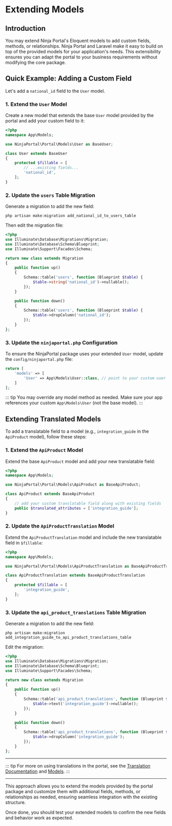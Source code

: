 # Extending Models

<!-- [[toc]] -->

## Introduction

You may extend Ninja Portal's Eloquent models to add custom fields, methods, or relationships. Ninja Portal and Laravel make it easy to build on top of the provided models for your application's needs. This extensibility ensures you can adapt the portal to your business requirements without modifying the core package.

## Quick Example: Adding a Custom Field

Let's add a `national_id` field to the `User` model.

### 1. Extend the `User` Model

Create a new model that extends the base `User` model provided by the portal and add your custom field to it:

```php
<?php
namespace App\Models;

use NinjaPortal\Portal\Models\User as BaseUser;

class User extends BaseUser
{
    protected $fillable = [
        // ...existing fields...
        'national_id',
    ];
}
````

### 2. Update the `users` Table Migration

Generate a migration to add the new field:

```shell
php artisan make:migration add_national_id_to_users_table
```

Then edit the migration file:

```php
<?php
use Illuminate\Database\Migrations\Migration;
use Illuminate\Database\Schema\Blueprint;
use Illuminate\Support\Facades\Schema;

return new class extends Migration
{
    public function up()
    {
        Schema::table('users', function (Blueprint $table) {
            $table->string('national_id')->nullable();
        });
    }

    public function down()
    {
        Schema::table('users', function (Blueprint $table) {
            $table->dropColumn('national_id');
        });
    }
};
```

### 3. Update the `ninjaportal.php` Configuration

To ensure the NinjaPortal package uses your extended `User` model, update the `config/ninjaportal.php` file:

```php
return [
    'models' => [
        'User' => App\Models\User::class, // point to your custom user model
    ]
];
```

::: tip
You may override any model method as needed. Make sure your app references your custom `App\Models\User` (not the base model).
:::

## Extending Translated Models

To add a translatable field to a model (e.g., `integration_guide` in the `ApiProduct` model), follow these steps:

### 1. Extend the `ApiProduct` Model

Extend the base `ApiProduct` model and add your new translatable field:

```php
<?php
namespace App\Models;

use NinjaPortal\Portal\Models\ApiProduct as BaseApiProduct;

class ApiProduct extends BaseApiProduct
{
    // add your custom translatable field along with existing fields
    public $translated_attributes = ['integration_guide'];
}
```

### 2. Update the `ApiProductTranslation` Model

Extend the `ApiProductTranslation` model and include the new translatable field in `$fillable`:

```php
<?php
namespace App\Models;

use NinjaPortal\Portal\Models\ApiProductTranslation as BaseApiProductTranslation;

class ApiProductTranslation extends BaseApiProductTranslation
{
    protected $fillable = [
        'integration_guide',
    ];
}
```

### 3. Update the `api_product_translations` Table Migration

Generate a migration to add the new field:

```shell
php artisan make:migration add_integration_guide_to_api_product_translations_table
```

Edit the migration:

```php
<?php
use Illuminate\Database\Migrations\Migration;
use Illuminate\Database\Schema\Blueprint;
use Illuminate\Support\Facades\Schema;

return new class extends Migration
{
    public function up()
    {
        Schema::table('api_product_translations', function (Blueprint $table) {
            $table->text('integration_guide')->nullable();
        });
    }

    public function down()
    {
        Schema::table('api_product_translations', function (Blueprint $table) {
            $table->dropColumn('integration_guide');
        });
    }
};
```

---

::: tip
For more on using translations in the portal, see the [Translation Documentation](/core/concepts/translation.md) and [Models](/core/concepts/models.md).
:::

---

This approach allows you to extend the models provided by the portal package and customize them with additional fields, methods, or relationships as needed, ensuring seamless integration with the existing structure.

Once done, you should test your extended models to confirm the new fields and behavior work as expected.
